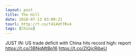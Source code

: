```yaml
---
layout: post
title: The Hill
date: 2018-07-13 03:00:21
tourl: http://t.co/t414UtTRv4
tags: [China]
---
```

JUST IN: US trade deficit with China hits record high: report https://t.co/3BNqMtBp16 https://t.co/ZlQjcRibeU